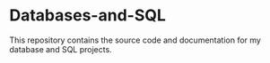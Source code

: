 # Databases-and-SQL

This repository contains the source code and documentation for my database and SQL projects.
